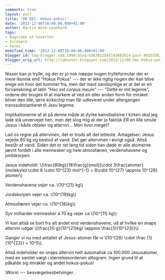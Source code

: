 ```yaml
---
comments: true
layout: post
title: '08 DEC: Hokus pokus!'
date: '2013-12-08T10:00:00.000+01:00'
author: Martin Worm-Leonhard
tags:
- Bagsiden af kuverten
- Julenørd
- Fermi
modified_time: '2013-12-08T10:00:06.460+01:00'
blogger_id: tag:blogger.com,1999:blog-6363822545143881814.post-8025536272187130898
blogger_orig_url: http://labnoter.blogspot.com/2013/12/08-dec-hokus-pokus.html
---
```


Nisser kan jo trylle, og der er jo nok næppe nogen trylleformular der er
mere ikonisk end "Hokus Pokus" --- der er ikke rigtig nogen der kan blive
enige om hvor det kommer fra, men det mest sandsynlige er at det er en
forvanskning af latin *"Hoc est corpus meum"* --- "Dette er mit legeme",
ordene der bruges til at markere at ved en eller anden form for mirakel
bliver den lille, tørre kirkechip man får udleveret under altergangen
transsubstantieret til Jesu legeme. 

Implikationerne af at på denne måde
at dyrke kannibalisme i kirken skal jeg lade stå uovervejet hen, men det
slog mig at der jo faktisk ER en lille smule Jesus i både oblater og
altervin... Men hvor meget?

Lad os regne på altervinen, det er trods alt det letteste.
Antagelser: Jesus vejede 80 kg og bestod af vand. Det gør altervinen i
øvrigt også. Altså består af vand.
Siden det er ret lang tid siden han døde er alle atomerne jævnt fordelt
i alle mennesker og hele atmosfæren, verdenshavene og jordskorpen.

Jesus indeholdt: \\(\frac{80kg}{18\frac{g}{mol}}\cdot 3\frac{atomer}{molekyle} \cdot 6 \cdot 10^{23} mol^{-1} = 8\cdot 10^{27} \approx 10^{28} atomer\\)

Verdenshavene vejer ca. \\(10^{21} kg\\)

Jordskorpen vejer ca. \\(10^{19}kg\\)

Atmosfæren vejer ca. \\(10^{18}kg\\)

Syv milliarder mennesker á 70 kg vejer ca \\(10^{11} kg\\)

Vi kan altså se bort fra alt andet end verdenshavene, ud af hvilke en
snaps altervin udgør \\(\frac{20 g}{10^{21}kg} \approx \frac{1}{10^{23}}\\)

Ganger vi nu med antallet af Jesus-atomer får vi 
\\(10^{28} \cdot \frac {1}{10^{23}} = 10^5\\).

Altså indeholder en snaps altervin helt automatisk ca 100.000
Jesusatomer, med en samlet vægt i størrelsesordenen attogram. Ingen
grund til at påkalde sig mirakler og andet hokus-pokus!

\\Worm --- besvægelsesbetvinger.
